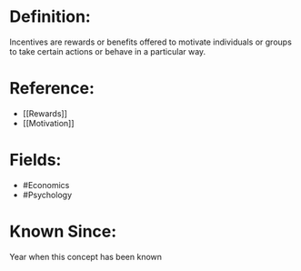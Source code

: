 

# Definition:
Incentives are rewards or benefits offered to motivate individuals or groups to take certain actions or behave in a particular way.

# Reference:
- [[Rewards]]
- [[Motivation]]

# Fields: 
- #Economics
- #Psychology

# Known Since:
Year when this concept has been known

